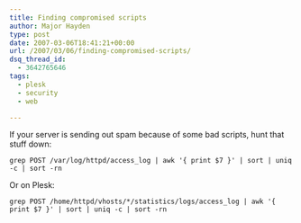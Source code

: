 ```yaml
---
title: Finding compromised scripts
author: Major Hayden
type: post
date: 2007-03-06T18:41:21+00:00
url: /2007/03/06/finding-compromised-scripts/
dsq_thread_id:
  - 3642765646
tags:
  - plesk
  - security
  - web

---
```

If your server is sending out spam because of some bad scripts, hunt that stuff down:

```
grep POST /var/log/httpd/access_log | awk '{ print $7 }' | sort | uniq -c | sort -rn
```

Or on Plesk:

```
grep POST /home/httpd/vhosts/*/statistics/logs/access_log | awk '{ print $7 }' | sort | uniq -c | sort -rn
```
